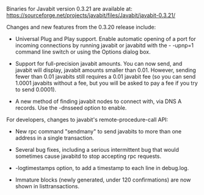Binaries for Javabit version 0.3.21 are available at:
  https://sourceforge.net/projects/javabit/files/Javabit/javabit-0.3.21/

Changes and new features from the 0.3.20 release include:

* Universal Plug and Play support.  Enable automatic opening of a port for incoming connections by running javabit or javabitd with the - -upnp=1 command line switch or using the Options dialog box.

* Support for full-precision javabit amounts.  You can now send, and javabit will display, javabit amounts smaller than 0.01.  However, sending fewer than 0.01 javabits still requires a 0.01 javabit fee (so you can send 1.0001 javabits without a fee, but you will be asked to pay a fee if you try to send 0.0001).

* A new method of finding javabit nodes to connect with, via DNS A records. Use the -dnsseed option to enable.

For developers, changes to javabit's remote-procedure-call API:

* New rpc command "sendmany" to send javabits to more than one address in a single transaction.

* Several bug fixes, including a serious intermittent bug that would sometimes cause javabitd to stop accepting rpc requests. 

* -logtimestamps option, to add a timestamp to each line in debug.log.

* Immature blocks (newly generated, under 120 confirmations) are now shown in listtransactions.
